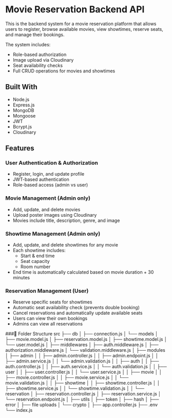  # Movie Reservation Backend API
This is the backend system for a movie reservation platform that allows users to register, browse available movies, view showtimes, reserve seats, and manage their bookings.

The system includes:
- Role-based authorization
- Image upload via Cloudinary
- Seat availability checks
- Full CRUD operations for movies and showtimes

## Built With
- Node.js
- Express.js
- MongoDB
- Mongoose
- JWT
- Bcrypt.js
- Cloudinary

## Features

### User Authentication & Authorization
- Register, login, and update profile
- JWT-based authentication
- Role-based access (admin vs user)

### Movie Management (Admin only)
- Add, update, and delete movies
- Upload poster images using Cloudinary
- Movies include title, description, genre, and image

### Showtime Management (Admin only)
- Add, update, and delete showtimes for any movie
- Each showtime includes:
  - Start & end time
  - Seat capacity
  - Room number
- End time is automatically calculated based on movie duration + 30 minutes

### Reservation Management (User)
- Reserve specific seats for showtimes
- Automatic seat availability check (prevents double booking)
- Cancel reservations and automatically update available seats
- Users can view their own bookings
- Admins can view all reservations

###📁 Folder Structure
src
├── db
│ ├── connection.js
│ └── models
│ ├── movie.model.js
│ ├── reservation.model.js
│ ├── showtime.model.js
│ └── user.model.js
│
├── middlewares
│ ├── auth.middleware.js
│ ├── authorization.middleware.js
│ └── validation.middleware.js
│
├── modules
│ ├── admin
│ │ ├── admin.controller.js
│ │ ├── admin.endpoint.js
│ │ ├── admin.service.js
│ │ └── admin.validation.js
│
│ ├── auth
│ │ ├── auth.controller.js
│ │ ├── auth.service.js
│ │ └── auth.validation.js
│
│ ├── user
│ │ ├── user.controller.js
│ │ └── user.service.js
│
│ ├── movie
│ │ ├── movie.controller.js
│ │ ├── movie.service.js
│ │ └── movie.validation.js
│
│ ├── showtime
│ │ ├── showtime.controller.js
│ │ ├── showtime.service.js
│ │ └── showtime.validation.js
│
│ └── reservation
│ ├── reservation.controller.js
│ ├── reservation.service.js
│ └── reservation.endpoint.js
│
├── utils
│ ├── token
│ ├── hash
│ ├── error
│ ├── file uploads
│ └── crypto
│
├── app.controller.js
├── .env
└── index.js
